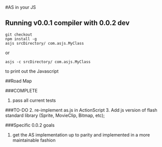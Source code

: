 #AS in your JS

## Running v0.0.1 compiler with 0.0.2 dev

    git checkout
    npm install -g
    asjs srcDirectory/ com.asjs.MyClass

or 

    asjs -c srcDirectory/ com.asjs.MyClass 

to print out the Javascript

##Road Map

###COMPLETE
1. pass all current tests

###TO-DO
2. re-implement as.js in ActionScript
3. Add js version of flash standard library (Sprite, MovieClip, Bitmap, etc);

###Specific 0.0.2 goals

1. get the AS implementation up to parity and implemented in a more maintainable fashion

